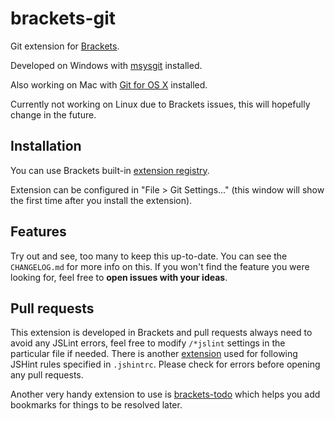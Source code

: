 # brackets-git

Git extension for [Brackets](http://brackets.io/).

Developed on Windows with [msysgit](https://code.google.com/p/msysgit/) installed.

Also working on Mac with [Git for OS X](https://code.google.com/p/git-osx-installer/) installed.

Currently not working on Linux due to Brackets issues, this will hopefully change in the future.

## Installation

You can use Brackets built-in [extension registry](https://brackets-registry.aboutweb.com/).

Extension can be configured in "File > Git Settings..." (this window will show the first time after you install the extension).

## Features

Try out and see, too many to keep this up-to-date. You can see the ```CHANGELOG.md``` for more info on this.
If you won't find the feature you were looking for, feel free to __open issues with your ideas__.

## Pull requests

This extension is developed in Brackets and pull requests always need to avoid any JSLint errors, feel free to modify ```/*jslint``` settings in the particular file if needed.
There is another [extension](https://github.com/MiguelCastillo/Brackets-Interactive-Linter) used for following JSHint rules specified in ```.jshintrc```.
Please check for errors before opening any pull requests.

Another very handy extension to use is [brackets-todo](https://github.com/mikaeljorhult/brackets-todo) which helps you add bookmarks for things to be resolved later.

